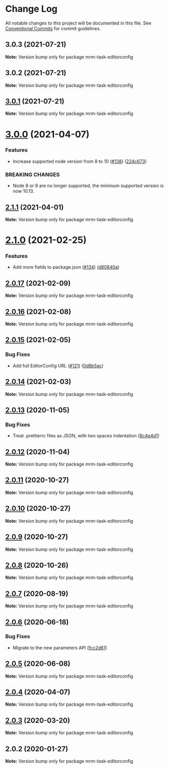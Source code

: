 # Change Log

All notable changes to this project will be documented in this file.
See [Conventional Commits](https://conventionalcommits.org) for commit guidelines.

## 3.0.3 (2021-07-21)

**Note:** Version bump only for package mrm-task-editorconfig





## 3.0.2 (2021-07-21)

**Note:** Version bump only for package mrm-task-editorconfig





## [3.0.1](https://github.com/sapegin/mrm/compare/mrm-task-editorconfig@3.0.0...mrm-task-editorconfig@3.0.1) (2021-07-21)

**Note:** Version bump only for package mrm-task-editorconfig





# [3.0.0](https://github.com/sapegin/mrm/compare/mrm-task-editorconfig@2.1.1...mrm-task-editorconfig@3.0.0) (2021-04-07)


### Features

* Increase supported node version from 8 to 10 ([#138](https://github.com/sapegin/mrm/issues/138)) ([224c673](https://github.com/sapegin/mrm/commit/224c67332ee71b9e275dbea1435cd9088852ff6f))


### BREAKING CHANGES

* Node 8 or 9 are no longer supported, the minimum supported version is now 10.13.





## [2.1.1](https://github.com/sapegin/mrm/compare/mrm-task-editorconfig@2.1.0...mrm-task-editorconfig@2.1.1) (2021-04-01)

**Note:** Version bump only for package mrm-task-editorconfig





# [2.1.0](https://github.com/sapegin/mrm/compare/mrm-task-editorconfig@2.0.17...mrm-task-editorconfig@2.1.0) (2021-02-25)


### Features

* Add more fields to package.json ([#134](https://github.com/sapegin/mrm/issues/134)) ([d80840a](https://github.com/sapegin/mrm/commit/d80840a5e771976ef38cdf8a3b535a412e1097f6))





## [2.0.17](https://github.com/sapegin/mrm/compare/mrm-task-editorconfig@2.0.16...mrm-task-editorconfig@2.0.17) (2021-02-09)

**Note:** Version bump only for package mrm-task-editorconfig





## [2.0.16](https://github.com/sapegin/mrm/compare/mrm-task-editorconfig@2.0.15...mrm-task-editorconfig@2.0.16) (2021-02-08)

**Note:** Version bump only for package mrm-task-editorconfig





## [2.0.15](https://github.com/sapegin/mrm/compare/mrm-task-editorconfig@2.0.14...mrm-task-editorconfig@2.0.15) (2021-02-05)


### Bug Fixes

* Add full EditorConfig URL ([#121](https://github.com/sapegin/mrm/issues/121)) ([0d8b5ac](https://github.com/sapegin/mrm/commit/0d8b5acde1bbd7c5829d5fc4ff39fd4fd03d7b2c))





## [2.0.14](https://github.com/sapegin/mrm/compare/mrm-task-editorconfig@2.0.13...mrm-task-editorconfig@2.0.14) (2021-02-03)

**Note:** Version bump only for package mrm-task-editorconfig





## [2.0.13](https://github.com/sapegin/mrm/compare/mrm-task-editorconfig@2.0.12...mrm-task-editorconfig@2.0.13) (2020-11-05)


### Bug Fixes

* Treat .prettierrc files as JSON, with two spaces indentation ([8c4e4d1](https://github.com/sapegin/mrm/commit/8c4e4d1fed91e78f65f1b3efec84fee4fd913e1b))





## [2.0.12](https://github.com/sapegin/mrm/compare/mrm-task-editorconfig@2.0.11...mrm-task-editorconfig@2.0.12) (2020-11-04)

**Note:** Version bump only for package mrm-task-editorconfig





## [2.0.11](https://github.com/sapegin/mrm/compare/mrm-task-editorconfig@2.0.10...mrm-task-editorconfig@2.0.11) (2020-10-27)

**Note:** Version bump only for package mrm-task-editorconfig





## [2.0.10](https://github.com/sapegin/mrm/compare/mrm-task-editorconfig@2.0.9...mrm-task-editorconfig@2.0.10) (2020-10-27)

**Note:** Version bump only for package mrm-task-editorconfig





## [2.0.9](https://github.com/sapegin/mrm/compare/mrm-task-editorconfig@2.0.8...mrm-task-editorconfig@2.0.9) (2020-10-27)

**Note:** Version bump only for package mrm-task-editorconfig





## [2.0.8](https://github.com/sapegin/mrm/compare/mrm-task-editorconfig@2.0.7...mrm-task-editorconfig@2.0.8) (2020-10-26)

**Note:** Version bump only for package mrm-task-editorconfig





## [2.0.7](https://github.com/sapegin/mrm/compare/mrm-task-editorconfig@2.0.6...mrm-task-editorconfig@2.0.7) (2020-08-19)

**Note:** Version bump only for package mrm-task-editorconfig





## [2.0.6](https://github.com/sapegin/mrm/compare/mrm-task-editorconfig@2.0.5...mrm-task-editorconfig@2.0.6) (2020-06-18)


### Bug Fixes

* Migrate to the new parameters API ([fcc2d61](https://github.com/sapegin/mrm/commit/fcc2d61be7ec720b0cd4c45e3cb65c6f543a45fb))





## [2.0.5](https://github.com/sapegin/mrm/compare/mrm-task-editorconfig@2.0.4...mrm-task-editorconfig@2.0.5) (2020-06-08)

**Note:** Version bump only for package mrm-task-editorconfig





## [2.0.4](https://github.com/sapegin/mrm/compare/mrm-task-editorconfig@2.0.3...mrm-task-editorconfig@2.0.4) (2020-04-07)

**Note:** Version bump only for package mrm-task-editorconfig





## [2.0.3](https://github.com/sapegin/mrm/compare/mrm-task-editorconfig@2.0.2...mrm-task-editorconfig@2.0.3) (2020-03-20)

**Note:** Version bump only for package mrm-task-editorconfig





## 2.0.2 (2020-01-27)

**Note:** Version bump only for package mrm-task-editorconfig

